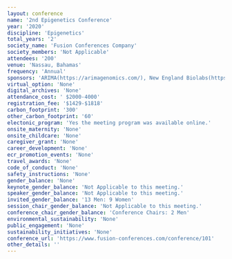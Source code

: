 ```yaml
---
layout: conference 
name: '2nd Epigenetics Conference'
year: '2020'
discipline: 'Epigenetics'
total_years: '2'
society_name: 'Fusion Conferences Company'
society_members: 'Not Applicable'
attendees: '200'
venue: 'Nassau, Bahamas'
frequency: 'Annual'
sponsors: 'ARIMA(https://arimagenomics.com/), New England Biolabs(https://international.neb.com/), EMBO Reports (https://www.embopress.org/journal/14693178), JTGG(https://jtggjournal.com/), The Epigenetics Society(http://epigeneticssocietyint.com/), MDPI Epigenomes(https://www.mdpi.com/journal/epigenomes), Wires Systems Biology & Medicine (http://wires.wiley.com/WileyCDA/WiresJournal/wisId-WSBM.html), Royal Society of Chemistry (https://www.rsc.org/journals-books-databases/about-journals/molecular-omics/)'
virtual_option: 'None'
digital_archives: 'None'
attendance_cost: ' $2000-4000'
registration_fee: '$1429-$1818'
carbon_footprint: '300'
other_carbon_footprint: '60'
electonic_program: 'Yes the meeting program was available online.'
onsite_maternity: 'None'
onsite_childcare: 'None'
caregiver_grant: 'None'
career_development: 'None'
ecr_promotion_events: 'None'
travel_awards: 'None'
code_of_conduct: 'None'
safety_instructions: 'None'
gender_balance: 'None'
keynote_gender_balance: 'Not Applicable to this meeting.'
speaker_gender_balance: 'Not Applicable to this meeting.'
invited_gender_balance: '13 Men: 9 Women'
session_chair_gender_balance: 'Not Applicable to this meeting.'
conference_chair_gender_balance: 'Conference Chairs: 2 Men'
environmental_sustainability: 'None'
public_engagement: 'None'
sustainability_initiatives: 'None'
conference_url: 'https://www.fusion-conferences.com/conference/101'
other_details: ''
---
```

